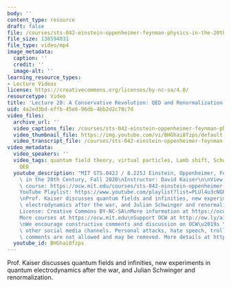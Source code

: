 ```yaml
---
body: ''
content_type: resource
draft: false
file: /courses/sts-042-einstein-oppenheimer-feynman-physics-in-the-20th-century-fall-2020/ocw_8225_sts042_lecture20_2020nov16_360p_16_9.mp4
file_size: 138594031
file_type: video/mp4
image_metadata:
  caption: ''
  credit: ''
  image-alt: ''
learning_resource_types:
- Lecture Videos
license: https://creativecommons.org/licenses/by-nc-sa/4.0/
resourcetype: Video
title: 'Lecture 20: A Conservative Revolution: QED and Renormalization'
uid: 4a2ed3bd-effb-45e6-96db-4bb2d2c78c7d
video_files:
  archive_url: ''
  video_captions_file: /courses/sts-042-einstein-oppenheimer-feynman-physics-in-the-20th-century-fall-2020/1xYUYDii-yRq4BdgnczopGd7fXfqYzrdQ_transcript.webvtt
  video_thumbnail_file: https://img.youtube.com/vi/BHGhai8fzps/default.jpg
  video_transcript_file: /courses/sts-042-einstein-oppenheimer-feynman-physics-in-the-20th-century-fall-2020/1xYUYDii-yRq4BdgnczopGd7fXfqYzrdQ_transcript.pdf
video_metadata:
  video_speakers: ''
  video_tags: quantum field theory, virtual particles, Lamb shift, Schwinger, renormalization,
    QED
  youtube_description: "MIT STS.042J / 8.225J Einstein, Oppenheimer, Feynman: Physics\
    \ in the 20th Century, Fall 2020\nInstructor: David Kaiser\n\nView the complete\
    \ course: https://ocw.mit.edu/courses/sts-042-einstein-oppenheimer-feynman-physics-in-the-20th-century-fall-2020\n\
    YouTube Playlist: https://www.youtube.com/playlist?list=PLUl4u3cNGP63bAfjGas3TuA4ZCPUtN6Xf\n\
    \nProf. Kaiser discusses quantum fields and infinities, new experiments in quantum\
    \ electrodynamics after the war, and Julian Schwinger and renormalization.\n\n\
    License: Creative Commons BY-NC-SA\nMore information at https://ocw.mit.edu/terms\n\
    More courses at https://ocw.mit.edu\nSupport OCW at http://ow.ly/a1If50zVRlQ\n\
    \nWe encourage constructive comments and discussion on OCW\u2019s YouTube and\
    \ other social media channels. Personal attacks, hate speech, trolling, and inappropriate\
    \ comments are not allowed and may be removed. More details at https://ocw.mit.edu/comments."
  youtube_id: BHGhai8fzps
---
```

Prof. Kaiser discusses quantum fields and infinities, new experiments in quantum electrodynamics after the war, and Julian Schwinger and renormalization.
